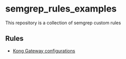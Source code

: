 # semgrep_rules_examples
This repository is a collection of semgrep custom rules

## Rules
- [Kong Gateway configurations](https://github.com/srikanthramu/semgrep_rules_examples/tree/main/kong/best-practice)
